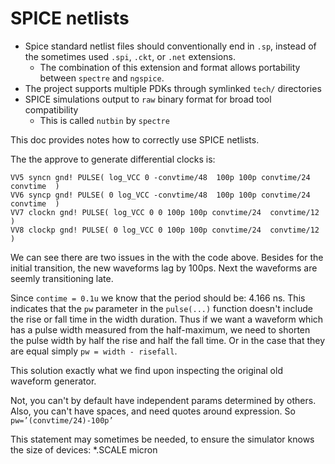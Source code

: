 # SPICE netlists

- Spice standard netlist files should conventionally end in `.sp`, instead of the sometimes used `.spi`, `.ckt`, or `.net` extensions.
  - The combination of this extension and format allows portability between `spectre` and `ngspice`.
- The project supports multiple PDKs through symlinked `tech/` directories
- SPICE simulations output to `raw` binary format for broad tool compatibility
  - This is called `nutbin` by `spectre`


This doc provides notes how to correctly use SPICE netlists.

The the approve to generate differential clocks is:

```spice
VV5 syncn gnd! PULSE( log_VCC 0 -convtime/48  100p 100p convtime/24  convtime  )
VV6 syncp gnd! PULSE( 0 log_VCC -convtime/48  100p 100p convtime/24  convtime  )
VV7 clockn gnd! PULSE( log_VCC 0 0 100p 100p convtime/24  convtime/12 ) 
VV8 clockp gnd! PULSE( 0 log_VCC 0 100p 100p convtime/24  convtime/12 ) 
```

We can see there are two issues in the with the code above. Besides for the
initial transition, the new waveforms lag by 100ps. Next the waveforms
are seemly transitioning late.

Since `contime = 0.1u` we know that the period should be: 4.166 ns. This
indicates that the `pw` parameter in the `pulse(...)` function doesn't
include the rise or fall time in the width duration. Thus if we want a
waveform which has a pulse width measured from the half-maximum, we need
to shorten the pulse width by half the rise and half the fall time. Or
in the case that they are equal simply `pw = width - risefall`.

This solution exactly what we find upon inspecting the original old
waveform generator.

Not, you can't by default have independent params determined by others.
Also, you can't have spaces, and need quotes around expression. So
`pw=’(convtime/24)-100p’`



This statement may sometimes be needed, to ensure the simulator knows the size of devices:
*.SCALE micron
